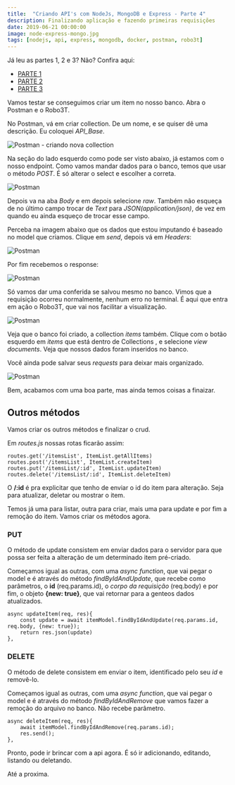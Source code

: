 ```yaml
---
title:  "Criando API's com NodeJs, MongoDB e Express - Parte 4"
description: Finalizando aplicação e fazendo primeiras requisições
date: 2019-06-21 00:00:00
image: node-express-mongo.jpg
tags: [nodejs, api, express, mongodb, docker, postman, robo3t] 
---
```


Já leu as partes 1, 2 e 3? Não? Confira aqui: 

- [PARTE 1](https://jonathanslima.github.io/2019/criando-api-com-node-express-mongo-parte-1/)
- [PARTE 2](https://jonathanslima.github.io/2019/criando-api-com-node-express-mongo-parte-2/)
- [PARTE 3](https://jonathanslima.github.io/2019/criando-api-com-node-express-mongo-parte-3/)

Vamos testar se conseguimos criar um item no nosso banco. Abra o Postman e o Robo3T. 

No Postman, vá em criar collection. De um nome, e se quiser dê uma descrição. Eu coloquei *API_Base*. 

![Postman - criando nova collection](../../assets/images/postman1.jpg)

Na seção do lado esquerdo como pode ser visto abaixo, já estamos com o nosso endpoint. Como vamos mandar dados para o banco, temos que usar o método *POST*. É só alterar o select e escolher a correta.

![Postman](../../assets/images/postman2.jpg)

Depois va na aba *Body* e em depois selecione *raw*. Também não esqueça de no último campo trocar de *Text* para *JSON(application/json)*, de vez em quando eu ainda esqueço de trocar esse campo. 

Perceba na imagem abaixo que os dados que estou imputando é baseado no model que criamos. Clique em *send*, depois vá em *Headers*:

![Postman](../../assets/images/postman3.jpg)

Por fim recebemos o response:

![Postman](../../assets/images/postman4.jpg)

Só vamos dar uma conferida se salvou mesmo no banco. Vimos que a requisição ocorreu normalmente, nenhum erro no terminal. É aqui que entra em ação o Robo3T, que vai nos facilitar a visualização.

![Postman](../../assets/images/robo3t.jpg)

Veja que o banco foi criado, a collection *items* também. Clique com o botão esquerdo em *items* que está dentro de Collections , e selecione *view documents*. Veja que nossos dados foram inseridos no banco.

Você ainda pode salvar seus *requests* para deixar mais organizado.

![Postman](../../assets/images/postman5.jpg)

Bem, acabamos com uma boa parte, mas ainda temos coisas a finaizar.

## Outros métodos

Vamos criar os outros métodos e finalizar o crud.

Em *routes.js* nossas rotas ficarão assim:

```
routes.get('/itemsList', ItemList.getAllItems)
routes.post('/itemsList', ItemList.createItem)
routes.put('/itemsList/:id', ItemList.updateItem)
routes.delete('/itemsList/:id', ItemList.deleteItem)
```

O **/:id** é pra explicitar que tenho de enviar o id do item para alteração. Seja para atualizar, deletar ou mostrar o item.

Temos já uma para listar, outra para criar, mais uma para update e por fim a remoção do item. Vamos criar os métodos agora.

### PUT

O método de update consistem em enviar dados para o servidor para que possa ser feita a alteração de um determinado item pré-criado. 

Começamos igual as outras, com uma *async function*, que vai pegar o model e é através do método *findByIdAndUpdate*, que recebe como parâmetros, o **id** (req.params.id), o *corpo da requisição* (req.body) e por fim, o objeto **{new: true}**, que vai retornar para a genteos dados atualizados.

```
async updateItem(req, res){
	const update = await itemModel.findByIdAndUpdate(req.params.id, req.body, {new: true});
	return res.json(update)
},
```

### DELETE

O método de delete consistem em enviar o item, identificado pelo seu *id* e removê-lo. 

Começamos igual as outras, com uma *async function*, que vai pegar o model e é através do método *findByIdAndRemove* que vamos fazer a remoção do arquivo no banco. Não recebe parâmetro.

```
async deleteItem(req, res){
	await itemModel.findByIdAndRemove(req.params.id);
	res.send();
},
```

Pronto, pode ir brincar com a api agora. É só ir adicionando, editando, listando ou deletando.

Até a proxima. 